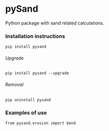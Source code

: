 # pySand
Python package with sand related calculations.

### Installation instructions
```
pip install pysand
```
###### Upgrade

```
pip install pysand --upgrade
```
###### Removal

```
pip uninstall pysand
```

### Examples of use
```
from pysand.erosion import bend
```
